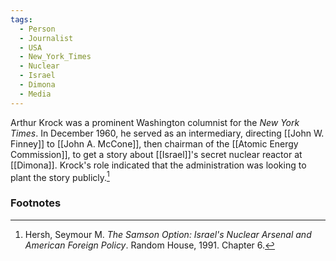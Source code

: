 ```yaml
---
tags:
  - Person
  - Journalist
  - USA
  - New_York_Times
  - Nuclear
  - Israel
  - Dimona
  - Media
---
```

Arthur Krock was a prominent Washington columnist for the *New York Times*. In December 1960, he served as an intermediary, directing [[John W. Finney]] to [[John A. McCone]], then chairman of the [[Atomic Energy Commission]], to get a story about [[Israel]]'s secret nuclear reactor at [[Dimona]]. Krock's role indicated that the administration was looking to plant the story publicly.[^1]

### Footnotes

[^1]: Hersh, Seymour M. *The Samson Option: Israel's Nuclear Arsenal and American Foreign Policy*. Random House, 1991. Chapter 6.